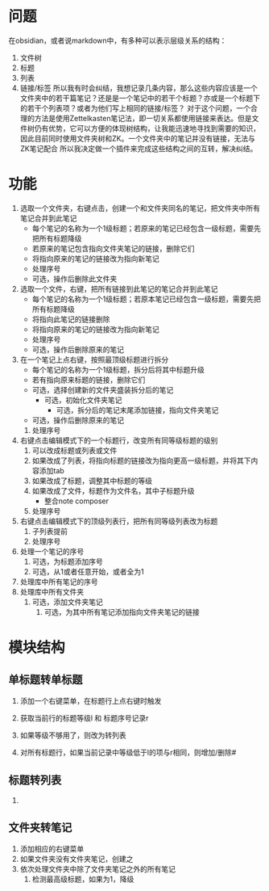 # 问题
在obsidian，或者说markdown中，有多种可以表示层级关系的结构：
1. 文件树
1. 标题
1. 列表
1. 链接/标签
所以我有时会纠结，我想记录几条内容，那么这些内容应该是一个文件夹中的若干篇笔记？还是是一个笔记中的若干个标题？亦或是一个标题下的若干个列表项？或者为他们写上相同的链接/标签？
对于这个问题，一个合理的方法是使用Zettelkasten笔记法，即一切关系都使用链接来表达。但是文件树仍有优势，它可以方便的体现树结构，让我能迅速地寻找到需要的知识，因此目前同时使用文件夹树和ZK。一个文件夹中的笔记并没有链接，无法与ZK笔记配合
所以我决定做一个插件来完成这些结构之间的互转，解决纠结。

# 功能
1. 选取一个文件夹，右键点击，创建一个和文件夹同名的笔记，把文件夹中所有笔记合并到此笔记
	- 每个笔记的名称为一个1级标题；若原来的笔记已经包含一级标题，需要先把所有标题降级
	- 若原来的笔记包含指向文件夹笔记的链接，删除它们
	- 将指向原来的笔记的链接改为指向新笔记
	- 处理序号
	- 可选，操作后删除此文件夹
1. 选取一个文件，右键，把所有链接到此笔记的笔记合并到此笔记
	- 每个笔记的名称为一个1级标题；若原本笔记已经包含一级标题，需要先把所有标题降级
	- 将指向此笔记的链接删除
	- 将指向原来的笔记的链接改为指向新笔记
	- 处理序号
	- 可选，操作后删除原来的笔记
1. 在一个笔记上点右键，按照最顶级标题进行拆分
	- 每个笔记的名称为一个1级标题，拆分后将其中标题升级
	- 若有指向原来标题的链接，删除它们
	- 可选，选择创建新的文件夹盛装拆分后的笔记
		- 可选，初始化文件夹笔记
			- 可选，拆分后的笔记末尾添加链接，指向文件夹笔记
	- 可选，操作后删除原来的笔记
	1. 处理序号
1. 右键点击编辑模式下的一个标题行，改变所有同等级标题的级别
	1. 可以改成标题或列表或文件
	1. 如果改成了列表，将指向标题的链接改为指向更高一级标题，并将其下内容添加tab
	1. 如果改成了标题，调整其中标题的等级
	1. 如果改成了文件，标题作为文件名，其中子标题升级
		- 整合note composer
	1. 处理序号
1. 右键点击编辑模式下的顶级列表行，把所有同等级列表改为标题
	1. 子列表提前
	1. 处理序号
1. 处理一个笔记的序号
	1. 可选，为标题添加序号
	1. 可选，从1或者任意开始，或者全为1
1. 处理库中所有笔记的序号
1. 处理库中所有文件夹
	1. 可选，添加文件夹笔记
		1. 可选，为其中所有笔记添加指向文件夹笔记的链接



# 模块结构
## 单标题转单标题
1. 添加一个右键菜单，在标题行上点右键时触发
1. 获取当前行的标题等级l 和 标题序号记录r
1. 如果等级不够用了，则改为转列表


1. 对所有标题行，如果当前记录中等级低于l的项与r相同，则增加/删除#

## 标题转列表
1. 

## 文件夹转笔记
1. 添加相应的右键菜单
1. 如果文件夹没有文件夹笔记，创建之
1. 依次处理文件夹中除了文件夹笔记之外的所有笔记
	1. 检测最高级标题，如果为1，降级










